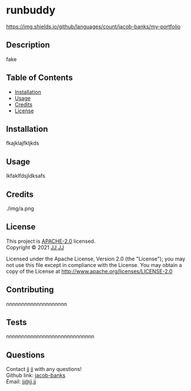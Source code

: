   # runbuddy
  https://img.shields.io/github/languages/count/jacob-banks/my-portfolio
  
  ## Description
  fake
  
  ## Table of Contents

  * [Installation](#installation)
  * [Usage](#usage)
  * [Credits](#credits)
  * [License](#license)


  ## Installation
  fkajklajfkljkds
  
  ## Usage 
  lkfaklfdsjldksafs
  

  ## Credits
  ./img/a.png

  ## License

  This project is [APACHE-2.0](https://choosealicense.com/licenses/apache-2.0/) licensed.<br />
  Copyright © 2021 [JJ JJ](https://github.com/jacob-banks)

  Licensed under the Apache License, Version 2.0 (the "License");
  you may not use this file except in compliance with the License.
  You may obtain a copy of the License at
  http://www.apache.org/licenses/LICENSE-2.0
 

  ## Contributing
  nnnnnnnnnnnnnnnnnnnn

  ## Tests
  nnnnnnnnnnnnnnnnnnnnnnnnnnnnn

  ## Questions
  Contact jj jj with any questions!<br>
  Github link: [jacob-banks](https://github.com/jacob-banks)<br>
  Email: jj@jj.jj


